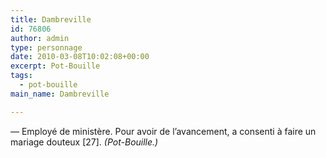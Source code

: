 ```yaml
---
title: Dambreville
id: 76806
author: admin
type: personnage
date: 2010-03-08T10:02:08+00:00
excerpt: Pot-Bouille
tags:
  - pot-bouille
main_name: Dambreville

---
```

— Employé de ministère. Pour avoir de l&rsquo;avancement, a consenti à faire un mariage douteux [27]. _(Pot-Bouille.)_